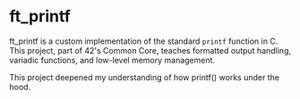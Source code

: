 # ft_printf
ft_printf is a custom implementation of the standard `printf` function in C. This project, part of 42's Common Core, teaches formatted output handling, variadic functions, and low-level memory management.

This project deepened my understanding of how printf() works under the hood.
